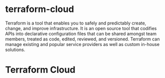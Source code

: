 # terraform-cloud
Terraform is a tool that enables you to safely and predictably create, change, and improve infrastructure. It is an open source tool that codifies APIs into declarative configuration files that can be shared amongst team members, treated as code, edited, reviewed, and versioned. Terraform can manage existing and popular service providers as well as custom in-house solutions.
# Terraform Cloud
